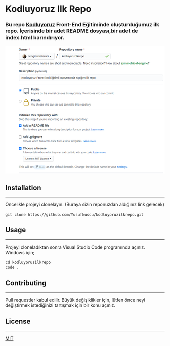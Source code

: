 # Kodluyoruz Ilk Repo
### Bu repo [Kodluyoruz](https://www.kodluyoruz.org/) Front-End Eğitiminde oluşturduğumuz ilk repo. İçerisinde bir adet README dosyası,bir adet de index.html barındırıyor.  
![Repo](https://raw.githubusercontent.com/Kodluyoruz/taskforce/main/git/odev1/figures/github.png)
## Installation
---
Öncelikle projeyi clonelayın. (Buraya sizin reponuzdan aldığınız link gelecek)


```
git clone https://github.com/Yusufkuscu/kodluyoruzilkrepo.git
```
## Usage
---
Projeyi cloneladıktan sonra Visual Studio Code programında açınız.  
Windows için;
```
cd kodluyoruzilkrepo
code .
```
## Contributing
--- 
Pull requestler kabul edilir. Büyük değişiklikler için, lütfen önce neyi değiştirmek istediğinizi tartışmak için bir konu açınız.
## License 
--- 
[MIT](https://choosealicense.com/licenses/mit/)
